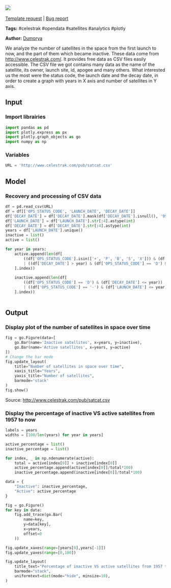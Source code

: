 <a href="https://app.naas.ai/user-redirect/naas/downloader?url=https://raw.githubusercontent.com/jupyter-naas/awesome-notebooks/master/Celestrak/Celestrak_Satellites_over_time.ipynb" target="_parent"><img src="https://naasai-public.s3.eu-west-3.amazonaws.com/open_in_naas.svg"/></a><br><br><a href="https://github.com/jupyter-naas/awesome-notebooks/issues/new?assignees=&labels=&template=template-request.md&title=Tool+-+Action+of+the+notebook+">Template request</a> | <a href="https://github.com/jupyter-naas/awesome-notebooks/issues/new?assignees=&labels=bug&template=bug_report.md&title=Celestrak+-+Satellites+over+time:+Error+short+description">Bug report</a>

**Tags:** #celestrak #opendata #satellites #analytics #plotly

**Author:** [Dumorya](https://github.com/Dumorya)

We analyze the number of satellites in the space from the first launch to now, and the part of them which became inactive.
These data come from http://www.celestrak.com/. It provides free data as CSV files easily accessible.
The CSV file we got contains many data as the name of the satellite, its owner, launch site, id, apogee and many others.
What interested us the most were the status code, the launch date and the decay date, in order to create a graph with years in X axis and number of satellites in Y axis.

## Input

### Import librairies


```python
import pandas as pd
import plotly.express as px
import plotly.graph_objects as go
import numpy as np
```

### Variables


```python
URL = 'http://www.celestrak.com/pub/satcat.csv'
```

## Model

### Recovery and processing of CSV data


```python
df = pd.read_csv(URL)
df = df[['OPS_STATUS_CODE', 'LAUNCH_DATE', 'DECAY_DATE']]
df['DECAY_DATE'] = df['DECAY_DATE'].mask(df['DECAY_DATE'].isnull(), '9999')
df['LAUNCH_DATE'] = df['LAUNCH_DATE'].str[:4].astype(int)
df['DECAY_DATE'] = df['DECAY_DATE'].str[:4].astype(int)
years = df['LAUNCH_DATE'].unique()
inactive = list()
active = list()

for year in years:
    active.append(len(df[
        ((df['OPS_STATUS_CODE'].isin(['+', 'P', 'B', 'S', 'X'])) & (df['LAUNCH_DATE'] <= year))
        | ((df['DECAY_DATE'] > year) & (df['OPS_STATUS_CODE'] == 'D') & (df['LAUNCH_DATE'] <= year))
    ].index))
    
    inactive.append(len(df[
        ((df['OPS_STATUS_CODE'] == 'D') & (df['DECAY_DATE'] <= year))
        | ((df['OPS_STATUS_CODE'] == '-') & (df['LAUNCH_DATE'] <= year) )
    ].index))
    
```

## Output

### Display plot of the number of satellites in space over time


```python
fig = go.Figure(data=[
    go.Bar(name='Inactive satellites', x=years, y=inactive),
    go.Bar(name='Active satellites', x=years, y=active)
])
# Change the bar mode
fig.update_layout(
    title="Number of satellites in space over time",
    xaxis_title="Years",
    yaxis_title="Number of satellites",
    barmode='stack'
)
fig.show()
```

Source: http://www.celestrak.com/pub/satcat.csv

### Display the percentage of inactive VS active satellites from 1957 to now


```python
labels = years
widths = [100/len(years) for year in years]

active_percentage = list()
inactive_percentage = list()

for index, _ in np.ndenumerate(active):
    total = active[index[0]] + inactive[index[0]]
    active_percentage.append(active[index[0]]/total*100)
    inactive_percentage.append(inactive[index[0]]/total*100)

data = {
    "Inactive": inactive_percentage,
    "Active": active_percentage
}

fig = go.Figure()
for key in data:
    fig.add_trace(go.Bar(
        name=key,
        y=data[key],
        x=years,
        offset=0
    ))

fig.update_xaxes(range=[years[0],years[-1]])
fig.update_yaxes(range=[0,100])

fig.update_layout(
    title_text="Percentage of inactive VS active satellites from 1957 to now",
    barmode="stack",
    uniformtext=dict(mode="hide", minsize=10),
)
```
